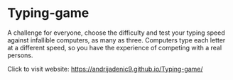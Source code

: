 # Typing-game
A challenge for everyone, choose the difficulty and test your typing speed against infallible computers, as many as three.
Computers type each letter at a different speed, so you have the experience of competing with a real persons.

Click to visit website: https://andrijadenic9.github.io/Typing-game/

